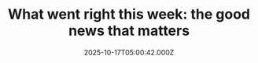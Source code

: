 ---
title: "What went right this week: the good news that matters"
date: 2025-10-17T05:00:42.000Z
category: Human Kindness
externalLink: "https://www.positive.news/society/good-news-stories-from-week-42-of-2025/"
image: ""
excerpt: "Green turtles came back from the brink, The Maldives made medical history, and global EV sales surged, plus more The post What went right this week: the good news that matters appeared first on Positive News.…"
---